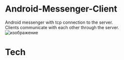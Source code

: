 # Android-Messenger-Client
Android messenger with tcp connection to the server.  
Clients communicate with each other through the server.  
![изображение](https://user-images.githubusercontent.com/98654420/178355274-92689020-bc33-409a-9405-a5c1e93af136.png)  
# Tech
